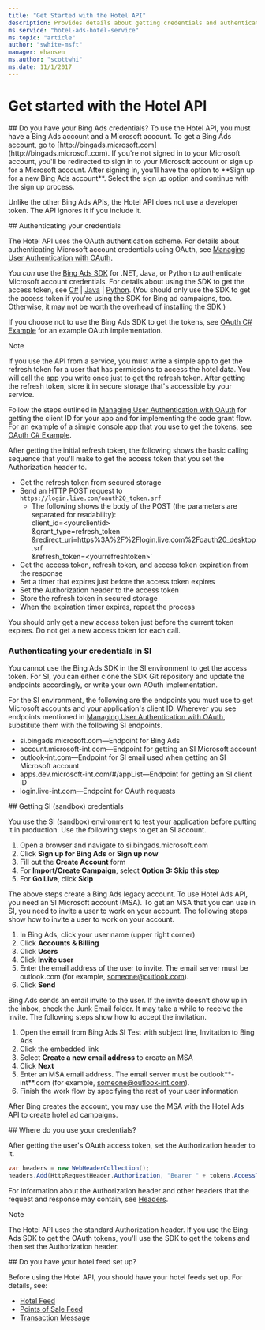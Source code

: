 ```yaml
---
title: "Get Started with the Hotel API"
description: Provides details about getting credentials and authenticating users.
ms.service: "hotel-ads-hotel-service"
ms.topic: "article"
author: "swhite-msft"
manager: ehansen
ms.author: "scottwhi"
ms.date: 11/1/2017
---
```


# Get started with the Hotel API

<a name="doyouhavecredentials"/> 
## Do you have your Bing Ads credentials?
To use the Hotel API, you must have a Bing Ads account and a Microsoft account. To get a Bing Ads account, go to [http://bingads.microsoft.com](http://bingads.microsoft.com). If you're not signed in to your Microsoft account, you'll be redirected to sign in to your Microsoft account or sign up for a Microsoft account. After signing in, you'll have the option to **Sign up for a new Bing Ads account**. Select the sign up option and continue with the sign up process.

Unlike the other Bing Ads APIs, the Hotel API does not use a developer token. The API ignores it if you include it.

<a name="authenticatingcredentials"/> 
## Authenticating your credentials

The Hotel API uses the OAuth authentication scheme. For details about authenticating Microsoft account credentials using OAuth, see [Managing User Authentication with OAuth](../guides/authentication-oauth.md). 

You *can* use the [Bing Ads SDK](../guides/client-libraries.md) for .NET, Java, or Python to authenticate Microsoft account credentials. For details about using the SDK to get the access token, see [C#](../guides/get-started-csharp.md) | [Java](../guides/get-started-java.md) | [Python](../guides/get-started-python.md). (You should only use the SDK to get the access token if you're using the SDK for Bing ad campaigns, too. Otherwise, it may not be worth the overhead of installing the SDK.)

If you choose not to use the Bing Ads SDK to get the tokens, see [OAuth C# Example](../hotel-service/code-example-oauth.md) for an example OAuth implementation.

> [!NOTE]
> If you use the API from a service, you must write a simple app to get the refresh token for a user that has permissions to access the hotel data. You will call the app you write once just to get the refresh token. After getting the refresh token, store it in secure storage that's accessible by your service. 
>
> Follow the steps outlined in [Managing User Authentication with OAuth](../guides/authentication-oauth.md) for getting the client ID for your app and for implementing the code grant flow. For an example of a simple console app that you use to get the tokens, see [OAuth C# Example](../hotel-service/code-example-oauth.md).
>
> After getting the initial refresh token, the following shows the basic calling sequence that you'll make to get the access token that you set the Authorization header to.
>
> - Get the refresh token from secured storage
> - Send an HTTP POST request to `https://login.live.com/oauth20_token.srf`  
>   - The following shows the body of the POST (the parameters are separated for readability):  
>     client_id=\<yourclientid>  
&grant_type=refresh_token  
&redirect_uri=https%3A%2F%2Flogin.live.com%2Foauth20_desktop.srf  
&refresh_token=\<yourrefreshtoken>` 
> - Get the access token, refresh token, and access token expiration from the response
> - Set a timer that expires just before the access token expires
> - Set the Authorization header to the access token
> - Store the refresh token in secured storage
> - When the expiration timer expires, repeat the process
>
> You should only get a new access token just before the current token expires. Do not get a new access token for each call.

### Authenticating your credentials in SI

You cannot use the Bing Ads SDK in the SI environment to get the access token. For SI, you can either clone the SDK Git repository and update the endpoints accordingly, or write your own AOuth implementation.

For the SI environment, the following are the endpoints you must use to get Microsoft accounts and your application's client ID. Wherever you see endpoints mentioned in [Managing User Authentication with OAuth](../guides/authentication-oauth.md), substitute them with the following SI endpoints.

 - si.bingads.microsoft.com&mdash;Endpoint for Bing Ads
 - account.microsoft-int.com&mdash;Endpoint for getting an SI Microsoft account 
 - outlook-int.com&mdash;Endpoint for SI email used when getting an SI Microsoft account
 - apps.dev.microsoft-int.com/#/appList&mdash;Endpoint for getting an SI client ID
 - login.live-int.com&mdash;Endpoint for OAuth requests


<a name="getsicredentials"/> 
## Getting SI (sandbox) credentials

You use the SI (sandbox) environment to test your application before putting it in production. Use the following steps to get an SI account.

1)	Open a browser and navigate to si.bingads.microsoft.com
2)	Click **Sign up for Bing Ads** or **Sign up now**
3)	Fill out the **Create Account** form
4)	For **Import/Create Campaign**, select **Option 3: Skip this step**
5)	For **Go Live**, click **Skip**

The above steps create a Bing Ads legacy account. To use Hotel Ads API, you need an SI Microsoft account (MSA). To get an MSA that you can use in SI, you need to invite a user to work on your account. The following steps show how to invite a user to work on your account.

1)	In Bing Ads, click your user name (upper right corner)
2)	Click **Accounts & Billing**
3)	Click **Users**
4)	Click **Invite user**
5)	Enter the email address of the user to invite. The email server must be outlook.com (for example, someone@outlook.com).
6)	Click **Send**

Bing Ads sends an email invite to the user. If the invite doesn’t show up in the inbox, check the Junk Email folder. It may take a while to receive the invite. The following steps show how to accept the invitation.

1)	Open the email from Bing Ads SI Test with subject line, Invitation to Bing Ads
2)	Click the embedded link
3)	Select **Create a new email address** to create an MSA
4)	Click **Next**
5)	Enter an MSA email address. The email server must be outlook**-int**.com (for example, someone@outlook-int.com).
1)	Finish the work flow by specifying the rest of your user information

After Bing creates the account, you may use the MSA with the Hotel Ads API to create hotel ad campaigns.




<a name="wheretousecredentials"/> 
## Where do you use your credentials?

After getting the user's OAuth access token, set the Authorization header to it.

```c#
var headers = new WebHeaderCollection();
headers.Add(HttpRequestHeader.Authorization, "Bearer " + tokens.AccessToken);
```

For information about the Authorization header and other headers that the request and response may contain, see [Headers](../hotel-service/reference.md#headers). 

> [!NOTE]
> The Hotel API uses the standard Authorization header. If you use the Bing Ads SDK to get the OAuth tokens, you'll use the SDK to get the tokens and then set the Authorization header.

<a name="feeds"/>
## Do you have your hotel feed set up?

Before using the Hotel API, you should have your hotel feeds set up. For details, see:

- [Hotel Feed](../hotel-feed/hotel-feed.md)
- [Points of Sale Feed](../pos-feed/pos-feed.md) 
- [Transaction Message](../transaction-message/transaction-message.md) 




